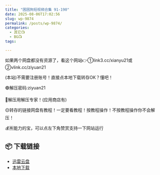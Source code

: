 ```yaml
---
title: "困困狗短视频合集 91-190"
date: 2025-08-06T17:02:56
slug: wp-9874
permalink: /posts/wp-9874/
categories:
  - 其它📺
  - BG📺
tags:

---
```


如果两个网盘都没有资源了，看这个网站👉①link3.cc/xianyu21或②vlink.cc/ziyuan21

(本站)不需要注册账号！直接点本地下载转存OK？懂吧！

🟢解压密码:ziyuan21

🔵解压用解压专家！(应用商店有)

🟡转存的链接网盘有教程！一定要看教程！按教程操作！不按教程操作你不会解压！

💰🈶能力的宝，可以点左下角赞赏支持一下网站运行

## 📦 下载链接
- [迅雷云盘](https://blziyuan21.com/pay-download/9874?key=6dcb44018b&down_id=0)
- [本地下载](https://blziyuan21.com/pay-download/9874?key=6dcb44018b&down_id=1)

